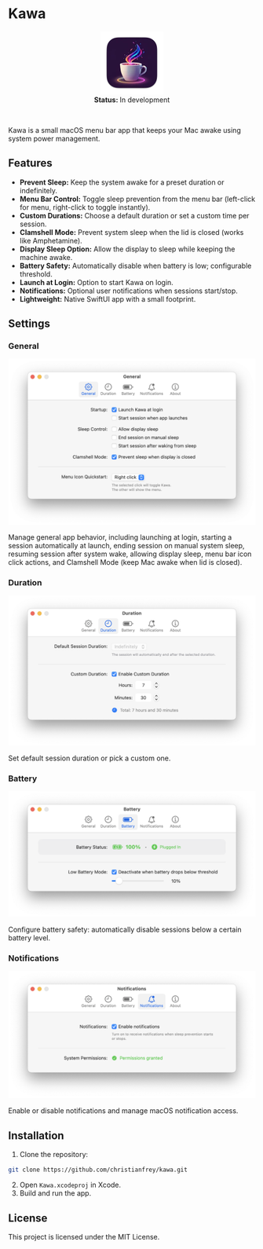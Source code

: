 # Kawa

<p align="center">
  <img src="./Kawa/Assets.xcassets/AppIcon.appiconset/AppIcon_256.png" width="128">
   <br>
   <strong>Status: </strong>In development<br>
   <!--br>
   <a href="https://github.com/christianfrey/kawa/releases"><strong>Download</strong></a>
    · 
   <a-- href="https://github.com/christianfrey/kawa/commits">Commits</a-->
</p>
</br>

Kawa is a small macOS menu bar app that keeps your Mac awake using system power management.

## Features

- **Prevent Sleep:** Keep the system awake for a preset duration or indefinitely.
- **Menu Bar Control:** Toggle sleep prevention from the menu bar (left-click for menu, right-click to toggle instantly).
- **Custom Durations:** Choose a default duration or set a custom time per session.
- **Clamshell Mode:** Prevent system sleep when the lid is closed (works like Amphetamine).
- **Display Sleep Option:** Allow the display to sleep while keeping the machine awake.
- **Battery Safety:** Automatically disable when battery is low; configurable threshold.
- **Launch at Login:** Option to start Kawa on login.
- **Notifications:** Optional user notifications when sessions start/stop.
- **Lightweight:** Native SwiftUI app with a small footprint.

## Settings

### General

<img src="./Assets/settings-01-general-tab.png" width="600">

Manage general app behavior, including launching at login, starting a session automatically at launch, ending session on manual system sleep, resuming session after system wake, allowing display sleep, menu bar icon click actions, and Clamshell Mode (keep Mac awake when lid is closed).

### Duration

<img src="./Assets/settings-02-duration-tab.png" width="600">

Set default session duration or pick a custom one.

### Battery

<img src="./Assets/settings-03-battery-tab.png" width="600">

Configure battery safety: automatically disable sessions below a certain battery level.

### Notifications

<img src="./Assets/settings-04-notifications-tab.png" width="600">

Enable or disable notifications and manage macOS notification access.

## Installation

1. Clone the repository:

```bash
git clone https://github.com/christianfrey/kawa.git
```

2. Open `Kawa.xcodeproj` in Xcode.
3. Build and run the app.

## License

This project is licensed under the MIT License.
